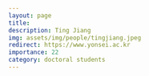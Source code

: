 ```yaml
---
layout: page
title: 
description: Ting Jiang
img: assets/img/people/tingjiang.jpeg
redirect: https://www.yonsei.ac.kr
importance: 22
category: doctoral students
---
```


